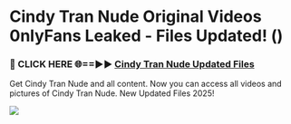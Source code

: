 # Cindy Tran Nude Original Videos 0nlyFans Leaked - Files Updated! ()

<h3>🔴 CLICK HERE 🌐==►► <a href="https://tinyurl.com/2p9ay9w9" rel="nofollow">Cindy Tran Nude Updated Files</a></h3>

Get Cindy Tran Nude and all content. Now you can access all videos and pictures of Cindy Tran Nude. New Updated Files 2025!

[![](https://i.imgur.com/KQgVmj3.gif)](https://tinyurl.com/2p9ay9w9)
